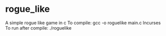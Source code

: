 # rogue_like
A simple rogue like game in c
To compile: gcc -o roguelike main.c lncurses
To run after compile: ./roguelike
